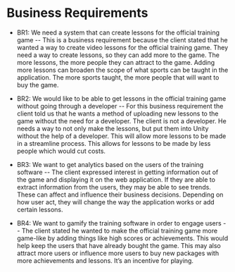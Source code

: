 # Business Requirements
- BR1: We need a system that can create lessons for the official training game -- This is a business requirement because the client stated that he wanted a way to create video lessons for the official training game. They need a way to create lessons, so they can add more to the game. The more lessons, the more people they can attract to the game. Adding more lessons can broaden the scope of what sports can be taught in the application. The more sports taught, the more people that will want to buy the game.
 
- BR2: We would like to be able to get lessons in the official training game without going through a developer -- For this business requirement the client told us that he wants a method of uploading new lessons to the game without the need for a developer. The client is not a developer. He needs a way to not only make the lessons, but put them into Unity without the help of a developer. This will allow more lessons to be made in a streamline process. This allows for lessons to be made by less people which would cut costs. 

- BR3: We want to get analytics based on the users of the training software -- The client expressed interest in getting information out of the game and displaying it on the web application. If they are able to extract information from the users, they may be able to see trends. These can affect and influence their business decisions. Depending on how user act, they will change the way the application works or add certain lessons.

- BR4: We want to gamify the training software in order to engage users -- The client stated he wanted to make the official training game more game-like by adding things like high scores or achievements. This would help keep the users that have already bought the game. This may also attract more users or influence more users to buy new packages with more achievements and lessons. It’s an incentive for playing.

